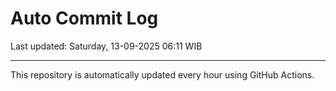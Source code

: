 # Auto Commit Log

Last updated: Saturday, 13-09-2025 06:11 WIB

---

This repository is automatically updated every hour using GitHub Actions.
